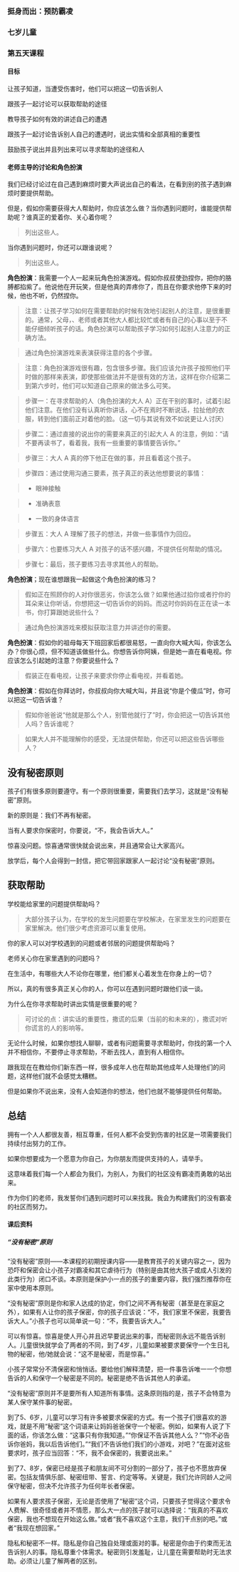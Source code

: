 ### 挺身而出：预防霸凌

### 七岁儿童

### 第五天课程

#### 目标

让孩子知道，当遭受伤害时，他们可以把这一切告诉别人

跟孩子一起讨论可以获取帮助的途径

教导孩子如何有效的讲述自己的遭遇

跟孩子一起讨论告诉别人自己的遭遇时，说出实情和全部真相的重要性

鼓励孩子说出并且列出来可以寻求帮助的途径和人

#### 老师主导的讨论和角色扮演

我们已经讨论过在自己遇到麻烦时要大声说出自己的看法，在看到别的孩子遇到麻烦时要提供帮助。

但是，假如你需要获得大人帮助时，你应该怎么做？当你遇到问题时，谁能提供帮助呢？谁真正的爱着你、关心着你呢？

> 列出这些人。

当你遇到问题时，你还可以跟谁说呢？

> 列出这些人。

**角色扮演**：我需要一个人一起来玩角色扮演游戏。假如你叔叔使劲捏你，把你的胳膊都掐紫了。他说他在开玩笑，但是他真的弄疼你了，而且在你要求他停下来的时候，他也不听，仍然捏你。

> 注意：让孩子学习如何在需要帮助的时候有效地引起别人的注意，是很重要的。通常，父母，、老师或者其他大人都比较忙或者有自己的心事以至于不能仔细倾听孩子的话。角色扮演可以帮助孩子学习如何引起别人注意力的正确方法。

> 通过角色扮演游戏来表演获得注意的各个步骤。

> 注意：角色扮演游戏很有趣，包含很多步骤。我们应该允许孩子按照他们平时做的那样来表演，即使那些做法并不是很有效的方法，这样在你介绍第二到第六步时，他们可以知道自己原来的做法多么可笑。

> 步骤一：在寻求帮助的人（角色扮演的大人 A）正在干别的事时，试着引起他们注意。在他们没有认真听你讲话，心不在焉时不断说话，拉扯他的衣服，转到他们面前正对着他的脸。（这一切与其说有效不如说更让人讨厌）



> 步骤二：通过直接的说出你的需要来真正的引起大人 A 的注意，例如：“请不要再读书了，看着我，我有一些重要的事情要告诉你。”



> 步骤三：大人 A 真的停下他正在做的事，并且看着这个孩子。



> 步骤四：通过使用沟通三要素，孩子真正的表达他想要说的事情：



>* 眼神接触



>* 准确表意



>* 一致的身体语言



> 步骤五：大人 A 理解了孩子的想法，并做一些事情作为回应。



> 步骤六：也要练习大人 A 对孩子的话不感兴趣，不提供任何帮助的情况。



> 步骤七：最后，孩子要练习去寻求其他人的帮助。



**角色扮演**；现在谁想跟我一起做这个角色扮演的练习？



> 假如正在照顾你的人对你很恶劣，你该怎么做？如果他通过掐你或者拧你的耳朵来让你听话，你想把这一切告诉你的妈妈。而这时你妈妈在正在读一本书，你打算跟她说些什么？



> 通过角色扮演游戏来模拟获取注意力并讲述你的需要。



**角色扮演**：假如你的祖母每天下班回家后都很易怒，一直向你大喊大叫，你该怎么办？你很心烦，但不知道该做些什么。你想告诉你阿姨，但是她一直在看电视。你应该怎么引起她的注意？你要说些什么？



> 假装正在看电视，让孩子来要求你停止看电视，并看着她。



**角色扮演**：假如在你拜访时，你叔叔向你大喊大叫，并且说“你是个傻瓜”时，你可以把这一切告诉谁？



> 假如你爸爸说“他就是那么个人，别管他就行了”时，你会把这一切告诉其他人吗？告诉谁呢？



> 如果大人并不能理解你的感受，无法提供帮助，你还可以把这些告诉哪些人？



## 没有秘密原则



孩子们有很多原则要遵守。有一个原则很重要，需要我们去学习，这就是“没有秘密”原则。



新的原则是：我们不再有秘密。



当有人要求你保密时，你要说，“不，我会告诉大人。”



惊喜没问题。惊喜通常很快就会说出来，并且通常会让大家高兴。



放学后，每个人会得到一封信，把它带回家跟家人一起讨论“没有秘密”原则。



## 获取帮助



学校能给家里的问题提供帮助吗？



> 大部分孩子认为，在学校的发生问题要在学校解决，在家里发生的问题要在家里解决。他们很少考虑资源可以重复使用。



你的家人可以对学校遇到的问题或者邻居的问题提供帮助吗？



老师关心你在家里遇到的问题吗？



在生活中，有哪些大人不论你在哪里，他们都关心着发生在你身上的一切？



所以，真的有很多真正关心你的人，你可以在遇到问题时跟他们谈一谈。



为什么在你寻求帮助时讲出实情是很重要的呢？



> 可讨论的点：讲实话的重要性，撒谎的后果（当前的和未来的），撒谎对听你谎言的人的影响等。



无论什么时候，如果你想找人聊聊，或者有问题需要寻求帮助时，你找的第一个人并不相信你，不要停止寻求帮助，不断去找人，直到有人相信你。



跟我现在在教给你们新东西一样，很多成年人也在帮助其他成年人处理他们的问题，这样他们就不会感觉太糟糕。



但是如果你不说出来，没有人会知道你的想法，他们也就不能够提供任何帮助。



## 总结



拥有一个人人都很友善，相互尊重，任何人都不会受到伤害的社区是一项需要我们持续付出努力的工作。



如果你想要成为一个愿意为你自己，为你朋友而提供支持的人，请举手。



这意味着我们每一个人都会为我们，为别人，为我们的社区没有霸凌而勇敢的站出来。



作为你们的老师，我发誓你们遇到问题时可以来找我。我会为构建我们的没有霸凌的社区而努力。



#### 课后资料



##### “没有秘密”原则



“没有秘密”原则——本课程的初期授课内容——是教育孩子的关键内容之一，因为恐吓和保密会让小孩子对霸凌和其它虐待行为（特别是由其他大孩子或成人引发的此类行为）闭口不谈。本原则是保护小一点的孩子的重要内容，我们强烈推荐你在家中使用本原则。



“没有秘密”原则是你和家人达成的协定，你们之间不再有秘密（甚至是在家庭之外），如果有人让你的孩子保密，你的孩子应该说：“不，我们家里不保密，我要告诉大人。”小孩子也可以简单说一句：“不，我要告诉大人。”



可以有惊喜。惊喜是使人开心并且迟早要说出来的事，而秘密则永远不能告诉别人。儿童很快就学会了两者的不同，到了4岁，儿童如果被要求要保守一个生日礼物的秘密，他/她就会说：“这不是秘密，而是惊喜。”



小孩子常常分不清保密和悄悄话。要给他们解释清楚，把一件事告诉唯一一个你想告诉的人和保守一个秘密是不同的。秘密是绝不告诉其他人的承诺。



“没有秘密”原则并不是要所有人知道所有事情。这条原则指的是，孩子不会特意为某人保守某件事的秘密。



到了5、6岁，儿童可以学习有许多被要求保密的方式。有一个孩子们很喜欢的游戏，就是不用“秘密”这个词语来让妈妈爸爸保守一个秘密。例如，如果有人说了下面的话，你该怎么做：“这事只有你我知道。”“你保证不告诉其他人么？”“你不必告诉你爸妈，我以后告诉他们。”“我们不告诉他们我们的小游戏，对吧？”在面对这些要求时，孩子应当回答：“不，我不会保密的，我要说出来。”



到了7、8岁，保密已经是孩子和朋友间不可分割的一部分了，孩子也不愿放弃保密。包括友情俱乐部、秘密纽带、誓言、约定等等。关键是，我们允许同龄人之间保守秘密，但决不允许孩子为任何年长者保密。



如果有人要求孩子保密，无论是否使用了“秘密”这个词，只要孩子觉得这个要求令人费解、很奇怪或者并不情愿，那么大一点的孩子就可以选择说：“我真的不喜欢保密，我也不想现在开始这么做。”或者“我不喜欢这个主意，我们干点别的吧。”或者“我现在想回家。”



隐私和秘密不一样。隐私是你自己独自处理或面对的事。秘密是你由于约束而无法告诉别人的事。隐私尊重个体需求。秘密则引发羞耻，让儿童在需要帮助时无法求助。必须让儿童了解两者的区别。




